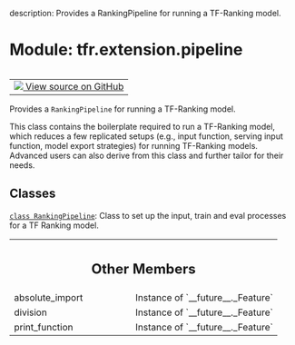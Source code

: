 description: Provides a RankingPipeline for running a TF-Ranking model.

<div itemscope itemtype="http://developers.google.com/ReferenceObject">
<meta itemprop="name" content="tfr.extension.pipeline" />
<meta itemprop="path" content="Stable" />
<meta itemprop="property" content="absolute_import"/>
<meta itemprop="property" content="division"/>
<meta itemprop="property" content="print_function"/>
</div>

# Module: tfr.extension.pipeline

<!-- Insert buttons and diff -->

<table class="tfo-notebook-buttons tfo-api nocontent" align="left">
<td>
  <a target="_blank" href="https://github.com/tensorflow/ranking/tree/master/tensorflow_ranking/extension/pipeline.py">
    <img src="https://www.tensorflow.org/images/GitHub-Mark-32px.png" />
    View source on GitHub
  </a>
</td>
</table>

Provides a `RankingPipeline` for running a TF-Ranking model.

This class contains the boilerplate required to run a TF-Ranking model, which
reduces a few replicated setups (e.g., input function, serving input function,
model export strategies) for running TF-Ranking models. Advanced users can also
derive from this class and further tailor for their needs.

## Classes

[`class RankingPipeline`](../../tfr/extension/pipeline/RankingPipeline.md):
Class to set up the input, train and eval processes for a TF Ranking model.

<!-- Tabular view -->

 <table class="responsive fixed orange">
<colgroup><col width="214px"><col></colgroup>
<tr><th colspan="2"><h2 class="add-link">Other Members</h2></th></tr>

<tr>
<td>
absolute_import<a id="absolute_import"></a>
</td>
<td>
Instance of `__future__._Feature`
</td>
</tr><tr>
<td>
division<a id="division"></a>
</td>
<td>
Instance of `__future__._Feature`
</td>
</tr><tr>
<td>
print_function<a id="print_function"></a>
</td>
<td>
Instance of `__future__._Feature`
</td>
</tr>
</table>
